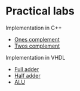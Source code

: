 # Practical labs

Implementation in C++

- [Ones complement](ones_complement.cpp)
- [Twos complement](twos_complement.cpp)

Implementation in VHDL

- [Full adder](full_adder.vhdl)
- [Half adder](half_adder.vhdl)
- [ALU](alu.vhdl)
